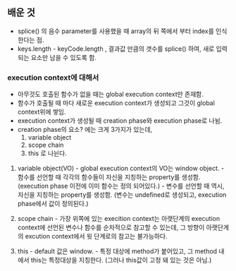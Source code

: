 ## 배운 것

* splice() 의 음수 parameter를 사용했을 때 array의 뒤 쪽에서 부터 index를 인식한다는 점.
* keys.length - keyCode.length , 결과값 만큼의 갯수를 splice() 하여, 새로 입력되는 요소만 남을 수 있도록 함.

### execution context에 대해서

  * 아무것도 호출된 함수가 없을 때는 global execution context만 존재함.
  * 함수가 호출될 때 마다 새로운 execution context가 생성되고 그것이 global context위에 쌓임.
  * execution context가 생성될 때 creation phase와 execution phase로 나뉨.
  * creation phase의 요소? 에는 크게 3가지가 있는데,
    1. variable object
    2. scope chain
    3. this
  로 나뉜다.

  1. variable object(VO)
    - global execution context의 VO는 window object.
    - 함수를 선언할 때 각각의 함수들이 자신을 지칭하는 property를 생성함.
    (execution phase 이전에 이미 함수는 정의 되어있다.)
    - 변수를 선언할 때 역시, 자신을 지칭하는 property를 생성함.
    (변수는 undefined로 생성되고, execution phase에서 값이 정의된다.)

  2. scope chain
    - 가장 위쪽에 있는 execition context는 아랫단계의 execution context에 선언된 변수나 함수를 순차적으로 참고할 수 있는데, 그 방향이 아랫단계의 excution context에서 윗 단계로의 참고는 불가능하다.

  3. this
    - default 값은 window.
    - 특정 대상에 method가 붙어있고, 그 method 내에서 this는 특정대상을 지칭한다.
    (그러나 this값이 고정 돼 있는 것은 아님.)
